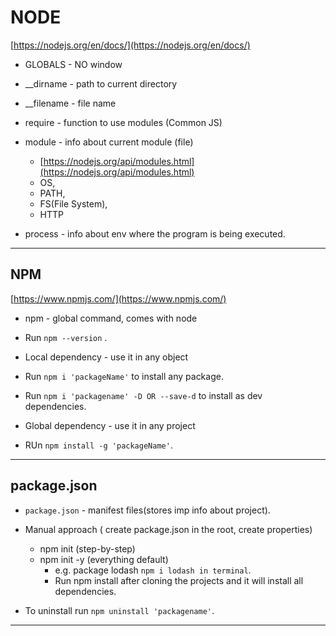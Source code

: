 # NODE

[https://nodejs.org/en/docs/](https://nodejs.org/en/docs/)
- GLOBALS - NO window

- __dirname - path to current directory
- __filename - file name
- require - function to use modules (Common JS)
- module - info about current module (file)
  
    - [https://nodejs.org/api/modules.html](https://nodejs.org/api/modules.html)
    - OS,
    - PATH, 
    - FS(File System), 
    - HTTP
- process - info about env where the program is being executed.

---

## NPM
[https://www.npmjs.com/](https://www.npmjs.com/)
- npm - global command, comes with node
- Run `npm --version` .

- Local dependency - use it in any object
- Run `npm i 'packageName'` to install any package.
- Run `npm i 'packagename' -D OR --save-d` to install as dev dependencies.

- Global dependency - use it in any project
- RUn `npm install -g 'packageName'`.

---
## package.json

- `package.json` - manifest files(stores imp info about project).
- Manual approach ( create package.json in the root, create properties)
  - npm init (step-by-step)
  - npm init -y (everything default)
    - e.g. package lodash `npm i lodash in terminal`.
    - Run npm install after cloning the projects and it will install all dependencies.

- To uninstall run `npm uninstall 'packagename'`.

---